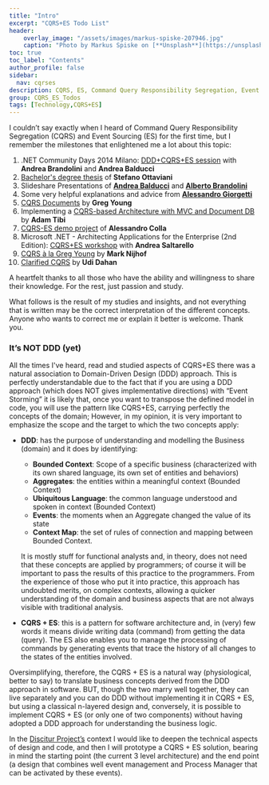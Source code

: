 ```yaml
---
title: "Intro"
excerpt: "CQRS+ES Todo List"
header:
    overlay_image: "/assets/images/markus-spiske-207946.jpg"
    caption: "Photo by Markus Spiske on [**Unsplash**](https://unsplash.com/photos/Skf7HxARcoc)"
toc: true
toc_label: "Contents"
author_profile: false
sidebar:
  nav: cqrses
description: CQRS, ES, Command Query Responsibility Segregation, Event Sourcing, Tech
group: CQRS_ES_Todos
tags: [Technology,CQRS+ES]
---
```


I couldn’t say exactly when I heard of Command Query Responsibility Segregation (CQRS) and Event Sourcing (ES) for the first time, but I remember the milestones that enlightened me a lot about this topic:


1.    .NET Community Days 2014 Milano: <a href="http://www.communitydays.it/events/2014/vs05/" target="_blank">DDD+CQRS+ES session</a> with **Andrea Brandolini** and **Andrea Balducci**
2.    <a href="https://play.google.com/store/books/details/Stefano_Ottaviani_Gestire_la_complessit%C3%A0_del_softw?id=-DECAwAAQBAJ" target="_blank">Bachelor's degree thesis</a> of **Stefano Ottaviani**
3.    Slideshare Presentations of **<a href="http://www.slideshare.net/andreabalducci/alam-aeki-guida-illustrata-alla-modellazione-di-un-dominio-con-event-sourcing-event-storming" target="_blank">Andrea Balducci</a>** and **<a href="http://www.slideshare.net/ziobrando?utm_campaign=profiletracking&utm_medium=sssite&utm_source=ssslideview" target="_blank">Alberto Brandolini</a>**
4.    Some very helpful explanations and advice from <a href="http://www.primordialcode.com/" target="_blank"><b>Alessandro Giorgetti</b></a>
5.    <a href="http://cqrs.files.wordpress.com/2010/11/cqrs_documents.pdf">CQRS Documents</a> by **Greg Young**
6.    Implementing a <a href="http://www.adamtibi.net/06-2013/implementing-a-cqrs-based-architecture-with-mvc-and-document-db" target="_blank">CQRS-based Architecture with MVC and Document DB</a> by **Adam Tibi**
7.    <a href="https://github.com/Iridio/CQRS-ES_MembershipProvider" target="_blank">CQRS-ES demo project</a> of **Alessandro Colla**
8.    Microsoft .NET - Architecting Applications for the Enterprise (2nd Edition): <a href="https://naa4e.codeplex.com/" target="_blank">CQRS+ES workshop</a> with **Andrea Saltarello**
9.    <a href="http://cre8ivethought.com/blog/2009/11/12/cqrs--la-greg-young" target="_blank">CQRS à la Greg Young</a> by <b>Mark Nijhof</b>
10.    <a href="http://www.udidahan.com/2009/12/09/clarified-cqrs/" target="_blank">Clarified CQRS</a> by <b>Udi Dahan</b>

A heartfelt thanks to all those who have the ability and willingness to share their knowledge. For the rest, just passion and study.

What follows is the result of my studies and insights, and not everything that is written may be the correct interpretation of the different concepts. Anyone who wants to correct me or explain it better is welcome. 
Thank you. 

### It’s NOT DDD (yet)

All the times I've heard, read and studied aspects of CQRS+ES there was a natural association to Domain-Driven Design (DDD) approach. 
This is perfectly understandable due to the fact that if you are using a DDD approach (which does NOT gives implementative directions) 
with “Event Storming” it is likely that, once you want to transpose the defined model in code, you will use the pattern like CQRS+ES, 
carrying perfectly the concepts of the domain; However, in my opinion, it is very important to emphasize the scope and the target to which 
the two concepts apply: 

- **DDD**: has the purpose of understanding and modelling the Business (domain) and it does by identifying: 
  - **Bounded Context**: Scope of a specific business (characterized with its own shared language, its own set of entities and behaviors)
  - **Aggregates**: the entities within a meaningful context (Bounded Context) 
  -	**Ubiquitous Language**: the common language understood and spoken in context (Bounded Context) 
  -	**Events**: the moments when an Aggregate changed the value of its state 
  -	**Context Map**: the set of rules of connection and mapping between Bounded Context.
  
  It is mostly stuff for functional analysts and, in theory, does not need that these concepts are applied by programmers; of course it will be important to pass the results of this practice to the programmers. From the experience of those who put it into practice, this approach has undoubted merits, on complex contexts, allowing a quicker understanding of the domain and business aspects that are not always visible with traditional analysis.

  
- **CQRS + ES**: this is a pattern for software architecture and, in (very) few words it means divide writing data (command) from getting the data (query). The ES also enables you to manage the processing of commands by generating events that trace the history of all changes to the states of the entities involved.   

Oversimplifying, therefore, the CQRS + ES is a natural way (physiological, better to say) to translate business concepts derived from the DDD approach in software. BUT, though the two marry well together, they can live separately and you can do DDD without implementing it in CQRS + ES, but using a classical n-layered design and, conversely, it is possible to implement CQRS + ES (or only one of two components) without having adopted a DDD approach for understanding the business logic. 

In the <a href="/Discitur.html">Discitur Project’s</a> context I would like to deepen the technical aspects of design and code, and then I will prototype a CQRS + ES solution, bearing in mind the starting point (the current 3 level architecture) and the end point (a design that combines well event management and Process Manager that can be activated by these events).
